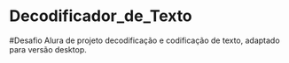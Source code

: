 # Decodificador_de_Texto
#Desafio Alura de projeto decodificação e codificação de texto, adaptado para versão desktop.
